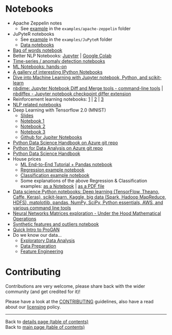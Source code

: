 # Notebooks

  - Apache Zeppelin notes
    - See [example](../examples/apache-zeppelin/README.md) in the `examples/apache-zeppelin` folder
  - JuPyteR notebooks
    - See [example](../examples/JuPyteR/README.md) in the `examples/JuPyteR` folder
    - [Data notebooks](../data/README.md#notebooks)
  - [Bag of words notebook](../blogs/keras-bag-of-words-expanded-version/data-scripts-notebooks/)
  - Better NLP Notebooks: [Jupyter](../examples/better-nlp/notebooks/jupyter/better_nlp_spacy_texacy_examples.ipynb) | [Google Colab](../examples/better-nlp/notebooks/google-colab/better_nlp_spacy_texacy_examples.ipynb)
  - [Time-series / anomaly detection notebooks](../time-series_anomaly-detection/README.md#notebooks) 
  - [ML Notebooks: hands-on](https://github.com/ageron/handson-ml)
  - [A gallery of interesting IPython Notebooks](https://github.com/ipython/ipython/wiki/A-gallery-of-interesting-IPython-Notebooks)
  - [Dive into Machine Learning with Jupyter notebook, Python, and scikit-learn](http://hangtwenty.github.io/dive-into-machine-learning/)
  - [nbdime: Jupyter Notebook Diff and Merge tools - command-line tools](https://github.com/jupyter/nbdime) | [nbdiffex - Jupyter notebook checkpoint differ extension](https://gist.github.com/psychemedia/4a5137cf9a4eddba65c8ff673d19abf2#nbdiffex---jupyter-notebook-checkpoint-differ)
  - Reinforcement learning notebooks: [1](https://github.com/central-ldn-data-sci/CrashCourseRL/blob/master/CrashCourseRL.ipynb) | [2](https://github.com/central-ldn-data-sci/CrashCourseRL/blob/master/crash_course_reinforcement_learning.ipynb) | [3](https://www.kaggle.com/blairyoung/crash-course-in-reinforcement-learning)
  - [NLP related notebooks](../natural-language-processing/README.md#notebooks)
  - Deep Learning with Tensorflow 2.0 (MNIST)
    - [Slides](https://docs.google.com/presentation/d/11xxjf2bgQsSs8nT2orQCNLZ3PD8b0BwpXcIMAl-prew/edit?usp=sharing)
    - [Notebook 1](https://colab.research.google.com/drive/1YH3PXYx9SzDz7tsz_99H4U8aCeTPb_JV)
    - [Notebook 2](https://colab.research.google.com/drive/1W51JKgZovi7QJvghGZp9FLCdJxE5SmU7)
    - [Notebook 3](https://colab.research.google.com/drive/1NfYTr-gNlUOCKedV2LRPH7ah6F9o-7re)
    - [Github for Jupiter Notebooks](https://github.com/DanRHowarth/Tensorflow-2.0)
  - [Python Data Science Handbook on Azure git repo](https://notebooks.azure.com/jakevdp/projects/PythonDataScienceHandbook/tree/notebooks)
  - [Python for Data Analysis on Azure git repo](https://notebooks.azure.com/wesm/projects/python-for-data-analysis)
  - [Python Data Science Handbook](https://jakevdp.github.io/PythonDataScienceHandbook/)
  - House prices
      - [ML End-to-End Tutorial + Pandas notebook](../notebooks/data/DSfIOT_Machine_Learning_End_to_End_Tutorial.ipynb)
      - [Regression example notebook](https://colab.research.google.com/drive/19uoDyGAxJ0zCwPT6cNb1xkYOfySNZChV)
      - [Classification example notebook](https://colab.research.google.com/drive/1i-fOhU87wWrzgnTV0o54MQyHmRVJK0qt)
      - Some explanations of the above Regression & Classification examples: [as a Notebook](https://drive.google.com/file/d/1vR9fOsWkCx0PuiCH0Eiz5FG1AAHuBHa8/view) | [as a PDF file](https://drive.google.com/file/d/1U3GkVgloBd5-w4qSj0KcyhtalhDF7pgC/view)
  - [Data science Python notebooks: Deep learning (TensorFlow, Theano, Caffe, Keras), scikit-learn, Kaggle, big data (Spark, Hadoop MapReduce, HDFS), matplotlib, pandas, NumPy, SciPy, Python essentials, AWS, and various command line tools](https://github.com/donnemartin/data-science-ipython-notebooks)
  - [Neural Networks Matrices exploration - Under the Hood Mathematical Operations](https://github.com/souravs17031999/NeuralNets-Pure-Python)
  - [Synthetic features and outliers notebook](https://colab.research.google.com/notebooks/mlcc/synthetic_features_and_outliers.ipynb?utm_source=mlcc&utm_campaign=colab-external&utm_medium=referral&utm_content=syntheticfeatures-colab&hl=en#scrollTo=jnKgkN5fHbGy)
  - [Quick Intro to ProGAN](https://colab.research.google.com/github/jd-13/progan-intro/blob/master/ProGAN_Intro.ipynb)
  - Do we know our data...
    - [Exploratory Data Analysis](./jupyter/data/01_Exploratory_Data_Analysis_(Do_we_know_our_data).ipynb)
    + [Data Preparation](./jupyter/data/02_Data_Preparation_(Do_we_know_our_data).ipynb)
    + [Feature Engineering](./jupyter/data/03_Feature_Engineering_(Do_we_know_our_data).ipynb)

# Contributing

Contributions are very welcome, please share back with the wider community (and get credited for it)!

Please have a look at the [CONTRIBUTING](../CONTRIBUTING.md) guidelines, also have a read about our [licensing](../LICENSE.md) policy.

---

Back to [details page (table of contents)](../README-details.md#notebooks)<br>
Back to [main page (table of contents)](../README.md)

